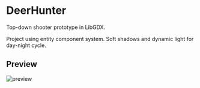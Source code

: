 DeerHunter
=============
Top-down shooter prototype in LibGDX.

Project using entity component system. Soft shadows and dynamic light for day-night cycle. 

Preview
-------
![preview](core/assets/hunetr.gif)
